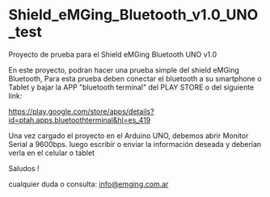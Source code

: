 # Shield_eMGing_Bluetooth_v1.0_UNO_test
Proyecto de prueba para el Shield eMGing Bluetooth UNO v1.0

En este proyecto, podran hacer una prueba simple del shield eMGing Bluetooth, 
Para esta prueba deben conectar el bluetooth a su smartphone o Tablet y bajar 
la APP "bluetooth terminal" del PLAY STORE o del siguiente link:

https://play.google.com/store/apps/details?id=ptah.apps.bluetoothterminal&hl=es_419

Una vez cargado el proyecto en el Arduino UNO, debemos abrir Monitor Serial a 9600bps. 
luego escribir o enviar la información deseada y deberían verla en el celular o tablet

Saludos !

cualquier duda o consulta:
info@emging.com.ar
